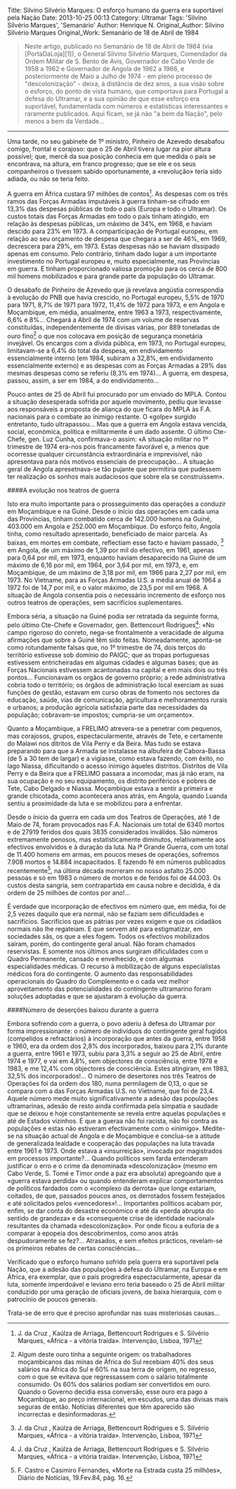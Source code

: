 Title: Silvino Silvério Marques: O esforço humano da guerra era suportável pela Nação
Date: 2013-10-25 00:13
Category: Ultramar
Tags: 'Silvino Silvério Marques', 'Semanário'
Author: Henrique N.
Original_Author: Silvino Silvério Marques
Original_Work: Semanário de 18 de Abril de 1984

><!-- PELICAN_BEGIN_SUMMARY -->Neste artigo, publicado no Semanário de 18 de Abril de 1984 (via [PortaDaLoja][1]), o General Silvino Silvério Marques, Comendador da Ordem Militar de S. Bento de Avis, Governador de Cabo Verde de 1958 a 1962 e Governador de Angola de 1962 a 1966, e posteriormente de Maio a Julho de 1974 - em pleno processo de "descolonização" - deixa, à distância de dez anos, a sua visão sobre o esforço, do ponto de vista humano, que comportava para Portugal a defesa do Ultramar, e a sua opinião de que esse esforço era suportável, fundamentada com números e estatísticas interessantes e raramente publicados. Aqui ficam, se já não "a bem da Nação", pelo menos a bem da Verdade<!-- PELICAN_END_SUMMARY -->…

---

Uma tarde, no seu gabinete de 1º ministro, Pinheiro de Azevedo desabafou comigo, frontal e corajoso: que o 25 de Abril tivera lugar na pior altura possível; que, mercê da sua posição conhecia em que medida o país se encontrava, na altura, em franco progresso; que se ele e os seus companheiros o tivessem sabido oportunamente, a «revolução» teria sido adiada, ou não se teria feito.

A guerra em África custara 97 milhões de contos[^1]. As despesas com os três ramos das Forças Armadas imputáveis à guerra tinham-se cifrado em 13,3% das despesas públicas de todo o país (Europa e todo o Ultramar). Os custos totais das Forças Armadas em todo o país tinham atingido, em relação às despesas públicas, um máximo de 34%, em 1968, e haviam descido para 23% em 1973. A comparticipação de Portugal europeu, em relação ao seu orçamento de despesa que chegara a ser de 46%, em 1969, decrescera para 29%, em 1973. Estas despesas não se haviam dissipado apenas em consumo. Pelo contrário, tinham dado lugar a um importante investimento no Portugal europeu e, muito especialmente, nas Províncias em guerra. E tinham proporcionado valiosa promoção para os cerca de 800 mil homens mobilizados e para grande parte da população do Ultramar.

O desabafo de Pinheiro de Azevedo que já revelava angústia correspondia à evolução do PNB que havia crescido, no Portugal europeu, 5,5% de 1970 para 1971, 8,7% de 1971 para 1972, 11,4% de 1972 para 1973, e em Angola e Moçambique, em média, anualmente, entre 1963 a 1973, respectivamente, 6,6% e 8%… Chegará a Abril de 1974 com um volume de reservas constituídas, independentemente de divisas várias, por 889 toneladas de ouro fino[^2] o que nos colocava em posição de segurança monetária invejável. Os encargos com a dívida pública, em 1973, no Portugal europeu, limitavam-se a 6,4% do total da despesa, em endividamento essencialmente interno (em 1984, subiram a 32,8%, em endividamento essencialmente externo) e as despesas com as Forças Armadas a 29% das mesmas despesas como se referiu (8,3% em 1974)… A guerra, em despesa, passou, assim, a ser em 1984, a do endividamento…

Pouco antes de 25 de Abril fui procurado por um enviado do MPLA. Contou a situação desesperada sofrida por aquele movimento, pediu que levasse aos responsáveis a proposta de aliança do que ficara do MPLA às F.A. nacionais para o combate ao inimigo restante. O «golpe» surgido entretanto, tudo ultrapassou… Mas que a guerra em Angola estava vencida, social, económica, política e militarmente é um dado assente. O último Cte-Chefe, gen. Luz Cunha, confirmava-o assim: «A situação militar no 1º trimestre de 1974 era-nos pois francamente favorável e, a menos que ocorresse qualquer circunstância extraordinária e imprevisível, não apresentava para nós motivos essenciais de preocupação… A situação geral de Angola apresetnava-se tão pujante que permitiria que pudessem ter realização os sonhos mais audaciosos que sobre ela se construíssem».

####A evolução nos teatros de guerra

Isto era muito importante para o prosseguimento das operações a conduzir em Moçambique e na Guiné. Desde o início das operações em cada uma das Províncias, tinham combatido cerca de 142.000 homens na Guiné, 403.000 em Angola e 252.000 em Moçambique. Do esforço feito, Angola tinha, como resultado apresentado, beneficiado de maior parcela. As baixas, em mortes em combate, reflectiam esse facto e haviam passado, [^1] em Angola, de um máximo de 1,39 por mil do efectivo, em 1961, apenas para 0,64 por mil, em 1973, enquanto haviam desaparecido na Guiné de um máximo de 6,16 por mil, em 1964, por 3,64 por mil, em 1973, e, em Moçambique, de um máximo de 3,18 por mil, em 1966 para 2,27 por mil, em 1973. No Vietname, para as Forças Armadas U.S. a média anual de 1964 a 1972 foi de 14,7 por mil, e o valor máximo, de 23,5 por mil em 1968. A situação de Angola consentia pois o necessário incremento de esforço nos outros teatros de operações, sem sacrifícios suplementares.

Embora séria, a situação na Guiné podia ser retratada da seguinte forma, pelo último Cte-Chefe e Governador, gen. Bettencourt Rodrigues[^1]: «No campo rigoroso do conreto, nega-se frontalmente a veracidade de alguma afirmações que sobre a Guiné têm sido feitas. Nomeadamente, aponta-se como rotundamente falsas que, no 1º trimestre de 74, dois terços do território estivesse sob domínio do PAIGC; que as tropas portuguesas estivessem entricheiradas em algumas cidades e algumas bases; que as Forças Nacionais estivessem acantonadas na capital e em mais dois ou três pontos… Funcionavam os orgãos de governo próprio; a rede administrativa cobria todo o território; os órgãos de administração local exerciam as suas funções de gestão, estavam em curso obras de fomento nos sectores da educação, saúde, vias de comunicação, agricultura e melhoramentos rurais e urbanos; a produção agrícola satisfazia parte das necessidades da população; cobravam-se impostos; cumpria-se um orçamento».

Quanto a Moçambique, a FRELIMO atrevera-se a penetrar com pequenos, mas corajosos, grupos, espectacularmente, através de Tete, e certamente do Malawi nos ditritos de Vila Perry e da Beira. Mas tudo se estava preparando para que a Armada se instalasse na albufeira de Cabora-Bassa (de 5 a 30 tem de largar) e a vigiasse, como estava fazendo, com êxito, no lago Niassa, dificultando o acesso inimigo àqueles distritos. Distritos de Vila Perry e da Beira que a FRELIMO passara a incomodar, mas já não eram, na sua ocupação e no seu equipamento, os distrito periféricos e pobres de Tete, Cabo Delgado e Niassa. Moçambique estava a sentir a primeira e grande chicotada, como acontecera anos atrás, em Angola, quando Luanda sentiu a proximidade da luta e se mobilizou para a enfrentar.

Desde o ínicio da guerra em cada um dos Teatros de Operações, até 1 de Maio de 74, foram provocados nas F.A. Nacionais um total de 6340 mortos e de 27919 feridos dos quais 3835 considerados inválidos. São números extremamente penosos, mas estatisticamente diminutos, relativamente aos efectivos envolvidos e à duração da luta. Na Iª Grande Guerra, com um total de 11.400 homens em armas, em poucos meses de operações, sofremos 7.908 mortos e 14.884 incapacitados. E fazendo fé em números publicados recentemente[^3], na última década morreram no nosso asfalto 25.000 pessoas e só em 1983 o número de mortos e de feridos foi de 44.003. Os custos desta sangria, sem contrapartida em causa nobre e decidida, é da ordem de 25 milhões de contos por ano!…

É verdade que incorporação de efectivos em número que, em média, foi de 2,5 vezes daquilo que era normal, não se faziam sem dificuldades e sacrifícios. Sacrifícios que as pátrias por vezes exigem e que os cidadãos normais não lhe regateiam. E que servem até para estigmatizar, em sociedades sãs, os que a eles fogem. Todos os efectivos mobilizados saíram, porém, do contingente geral anual. Não foram chamados reservistas. E somente nos últimos anos surgiram dificuldades com o Quadro Permanente, cansado e envelhecido, e com algumas especialidades médicas. O recurso à mobilização de alguns especialistas médicos fora do contingente. O aumento das responsabilidades operacionais do Quadro do Complemento e o cada vez melhor aproveitamento das potencialidades do contingente ultramarino foram soluções adoptadas e que se ajustaram à evolução da guerra.

####Número de deserções baixou durante a guerra

Embora sofrendo com a guerra, o povo aderiu à defesa do Ultramar por forma impressionante: o número de indivíduos do contingente geral fugidos (compelidos e refractários) à incorporação que antes da guerra, entre 1958 e 1960, era da ordem dos 2,8% dos incorporados, baixou para 2,1% durante a guerra, entre 1961 e 1973, subiu para 3,3% a seguir ao 25 de Abril, entre 1974 e 1977, e vai em 4,8%, sem objectores de consciência, entre 1978 e 1983, e me 12,4% com objectores de consciência. Estes atingiram, em 1983, 32,5% dos incorporados!… O número de desertores nos três Teatros de Operações foi da ordem dos 180, numa permilagem de 0,13, o que se compara com a das Forças Armadas U.S. no Vietname, que foi de 23,4. Aquele número mede muito significativamente a adesão das populações ultramarinas, adesão de resto ainda confirmada pela simpatia e saudade que se deixou e hoje constantemente se revela entre aquelas populações e até de Estados vizinhos. É que a gueraa não foi racista, não foi contra as populações e estas não estiveram efectivamente com o «inimigo». Medite-se na situação actual de Angola e de Moçambique e conclua-se a atitude de generalizada lealdade e cooperação das populações na luta travada entre 1961 e 1973. Onde estava a «insurreição», invocada por magistrados em processos importante?… Quando políticos sem farda entenderam justificar o erro e o crime da denominada «descolonização» (mesmo em Cabo Verde, S. Tomé e Timor onde a paz era absoluta) apregoando que a «guerra estava perdida» ou quando entenderam explicar comportamentos de políticos fardados com o «complexo da derrota» que longe estariam, coitados, de que, passados poucos anos, os derrotados fossem festejados e até solicitados pelos «vencedores»!… Importantes políticos acabam por, enfim, se dar conta do desastre económico e até da «perda abrupta do sentido de grandeza» e da «consequente crise de identidade nacional» resultantes da chamada «descolonização». Por onde ficou a euforia de a comparar à epopeia dos descobrimentos, como anos atrás despudoramente se fez?… Atrasados, e sem efeitos prácticos, revelam-se os primeiros rebates de certas consciências…

Verificado que o esforço humano sofrido pela guerra era suportável pela Nação, que a adesão das populações à defesa do Ultramar, na Europa e em África, era exemplar, que o país progredira espectacularmente, apesar da luta, somente imperdoável e leviano erro teria baseado o 25 de Abril militar conduzido por uma geração de oficiais jovens, de baixa hierarquia, com o patrocínio de poucos generais.

Trata-se de erro que é preciso aprofundar nas suas misteriosas causas…


[^1]: J. da Cruz , Kaúlza de Arriaga, Bettencourt Rodrigues e S. Silvério Marques, «África - a vitória traída». Intervenção, Lisboa, 1971
[^2]: Algum deste ouro tinha a seguinte origem: os trabalhadores moçambicanos das minas de África do Sul recebiam 40% dos seus salários na África do Sul e 60% na sua terra de origem, no regresso, com o que se evitava que regressassem com o salário totalmente consumido. Os 60% dos salários podiam ser convertidos em ouro. Quando o Governo decidia essa conversão, esse ouro era pago a Moçambique, ao preço internacional, em escudos, uma das divisas mais seguras de então. Notícias diferentes que têm aparecido são incorrectas e desinformadoras.
[^3]: F. Castro e Casimiro Fernandes, «Morte na Estrada custa 25 milhões», Diário de Notícias, 19.Fev.84, pág. 16.

[1]: http://portadaloja.blogspot.pt/2011/06/uma-explicacao-coerente-para-1974-e-o.html